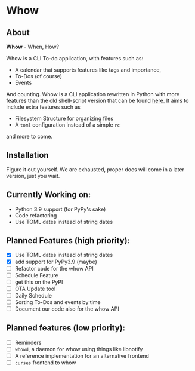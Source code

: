 # Whow

## About

**Whow** - When, How?

Whow is a CLI To-do application, with features such as:
 * A calendar that supports features like tags and importance,
 * To-Dos (of course)
 * Events

And counting. Whow is a CLI application rewritten in Python with more features than the old shell-script version that can be found [here.](https://github.com/DaringCuteSeal/whow) It aims to include extra features such as

 * Filesystem Structure for organizing files
 * A `toml` configuration instead of a simple `rc`

and more to come.

## Installation
Figure it out yourself. We are exhausted, proper docs will come in a later version, just you wait.

## Currently Working on:

 * Python 3.9 support (for PyPy's sake)
 * Code refactoring
 * Use TOML dates instead of string dates

## Planned Features (high priority):
 * [x] Use TOML dates instead of string dates
 * [x] add support for PyPy3.9 (maybe)
 * [ ] Refactor code for the whow API
 * [ ] Schedule Feature
 * [ ] get this on the PyPI
 * [ ] OTA Update tool
 * [ ] Daily Schedule
 * [ ] Sorting To-Dos and events by time
 * [ ] Document our code also for the whow API

## Planned features (low priority):
 * [ ] Reminders
 * [ ] `whowd`, a daemon for whow using things like libnotify
 * [ ] A reference implementation for an alternative frontend
 * [ ] `curses` frontend to whow
